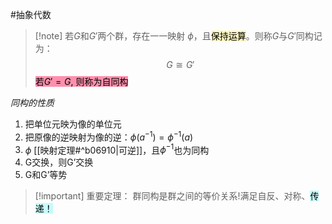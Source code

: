 #抽象代数 

>[!note] 若$G$和$G'$两个群，存在一一映射 $\phi$，且<mark style="background: #FFF3A3A6;">保持运算</mark>。则称$G$与$G'$同构记为：
$$G\cong G'$$
<mark style="background: #FF5582A6;">若$G'=G$, 则称为自同构</mark>


*同构的性质*
1. 把单位元映为像的单位元
2. 把原像的逆映射为像的逆：$\phi(a^{-1})=\phi^{-1}(a)$
3. $\phi$ [[映射定理#^b06910|可逆]]，且$\phi^{-1}$也为同构
4. G交换，则G’交换
5. G和G’等势

>[!important] 重要定理：
>群同构是群之间的等价关系!满足自反、对称、<mark style="background: #ABF7F7A6;">传递！</mark>